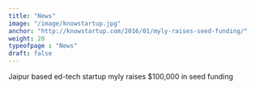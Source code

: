 ```yaml
---
title: "News"
image: "/image/knowstartup.jpg"
anchor: "http://knowstartup.com/2016/01/myly-raises-seed-funding/"  
weight: 20
typeofpage : "News"
draft: false
---
```


Jaipur based ed-tech startup myly raises $100,000 in seed funding

